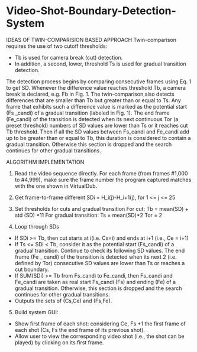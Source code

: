# Video-Shot-Boundary-Detection-System

IDEAS OF TWIN-COMPARISION BASED APPROACH
Twin-comparison requires the use of two cutoff thresholds: 
- Tb is used for camera break (cut) detection. 
- In addition, a second, lower, threshold Ts is used for gradual transition detection. 

The detection process begins by comparing consecutive frames using Eq. 1 to get SD. Whenever the difference value reaches threshold Tb, a camera break is declared, e.g. Fb in Fig. 1. The twin-comparison also detects differences that are smaller than Tb but greater than or equal to Ts. Any frame that exhibits such a difference value is marked as the potential start (Fs _candi) of a gradual transition (labeled in Fig. 1). The end frame (Fe_candi) of the transition is detected when its next continuous Tor (a preset threshold) numbers of SD values are lower than Ts or it reaches cut Tb threshold. Then if all the SD values between Fs_candi and Fe_candi add up to be greater than or equal to Tb, this duration is considered to contain a gradual transition. Otherwise this section is dropped and the search continues for other gradual transitions.

ALGORITHM IMPLEMENTATION
1. Read the video sequence directly. For each frame (from frames #1,000 to #4,999), make sure the frame number the program captured matches with the one shown in VirtualDub.

2. Get frame-to-frame different
    SDi = H_i(j)-H_i+1(j), for 1 <= j <= 25

3. Set thresholds for cuts and gradual transition
    For cut:
            Tb = mean(SD) + std (SD) *11
    For gradual transition:
            Ts = mean(SD)*2 
            Tor = 2

4. Loop through SDs
- If SDi >= Tb, then cut starts at i(i.e. Cs=i) and ends at i+1 (i.e., Ce = i+1)
- If Ts <= SDi < Tb, consider it as the potential start (Fs_candi) of a gradual transition. Continue to check its following SD values. The end frame (Fe _ candi) of the transition is detected when its next 2 (i.e. defined by Tor) consecutive SD values are lower than Ts or reaches a cut boundary. 
- If SUM(SDi) >= Tb from Fs_candi to Fe_candi, then Fs_candi and Fe_candi are taken as real start Fs_candi (Fs) and ending (Fe) of a gradual transition. Otherwise, this section is dropped and the search continues for other gradual transitions.
- Outputs the sets of (Cs,Ce) and (Fs,Fe).

5. Build system GUI:
- Show first frame of each shot: considering Ce, Fs +1 the first frame of each shot
(Cs, Fs the end frame of its previous shot).
- Allow user to view the corresponding video shot (i.e., the shot can be played) by
clicking on its first frame.





